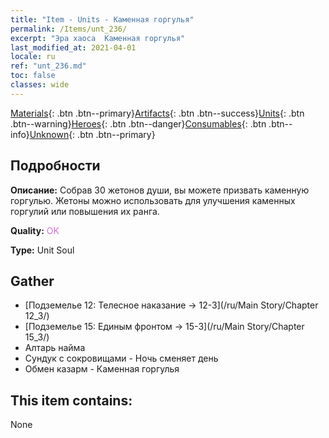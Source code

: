 ```yaml
---
title: "Item - Units - Каменная горгулья"
permalink: /Items/unt_236/
excerpt: "Эра хаоса  Каменная горгулья"
last_modified_at: 2021-04-01
locale: ru
ref: "unt_236.md"
toc: false
classes: wide
---
```

 [Materials](/ru/Items/){: .btn .btn--primary}[Artifacts](/ru/Items/Artifacts/){: .btn .btn--success}[Units](/ru/Items/Units/){: .btn .btn--warning}[Heroes](/ru/Items/Heroes/){: .btn .btn--danger}[Consumables](/ru/Items/Consumables/){: .btn .btn--info}[Unknown](/ru/Items/Unknown/){: .btn .btn--primary}

## Подробности
 **Описание:** Собрав 30 жетонов души, вы можете призвать каменную горгулью. Жетоны можно использовать для улучшения каменных горгулий или повышения их ранга.

 **Quality:** <span style="color: #DA70D6">OK</span>

 **Type:** Unit Soul

## Gather

*    [Подземелье 12: Телесное наказание -> 12-3](/ru/Main Story/Chapter 12_3/) 
*    [Подземелье 15: Единым фронтом -> 15-3](/ru/Main Story/Chapter 15_3/) 
*    Алтарь найма 
*    Сундук с сокровищами - Ночь сменяет день 
*    Обмен казарм - Каменная горгулья 

## This item contains:

  None

